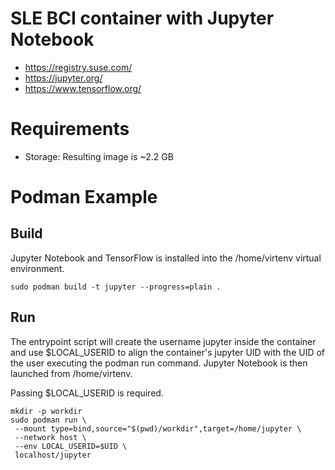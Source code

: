 # SLE BCI container with Jupyter Notebook

- https://registry.suse.com/
- https://jupyter.org/
- https://www.tensorflow.org/

# Requirements

- Storage: Resulting image is ~2.2 GB

# Podman Example

## Build

Jupyter Notebook and TensorFlow is installed into the /home/virtenv
virtual environment.

```
sudo podman build -t jupyter --progress=plain .
```

## Run

The entrypoint script will create the username jupyter inside the container
and use $LOCAL_USERID to align the container's jupyter UID with the UID of 
the user executing the podman run command.  Jupyter Notebook is then 
launched from /home/virtenv. 

Passing $LOCAL_USERID is required.

```
mkdir -p workdir
sudo podman run \
 --mount type=bind,source="$(pwd)/workdir",target=/home/jupyter \
 --network host \
 --env LOCAL_USERID=$UID \
 localhost/jupyter
```
